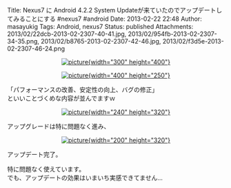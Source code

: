 Title: Nexus7 に Android 4.2.2 System Updateが来ていたのでアップデートしてみることにする #nexus7 #android
Date: 2013-02-22 22:48
Author: masayukig
Tags: Android, nexus7
Status: published
Attachments: 2013/02/22dcb-2013-02-2307-40-41.jpg, 2013/02/954fb-2013-02-2307-34-35.png, 2013/02/b8765-2013-02-2307-42-46.jpg, 2013/02/f3d5e-2013-02-2307-46-24.png

<div class="separator" style="clear:both;text-align:center;">

[![picture](https://masayukig.files.wordpress.com/2013/02/22dcb-2013-02-2307-40-41.jpg?w=225){width="300"
height="400"}](https://masayukig.files.wordpress.com/2013/02/22dcb-2013-02-2307-40-41.jpg)

</div>

<div class="separator" style="clear:both;text-align:center;">

</div>

<div class="separator" style="clear:both;text-align:center;">

[![picture](https://masayukig.files.wordpress.com/2013/02/954fb-2013-02-2307-34-35.png?w=300){width="400"
height="250"}](https://masayukig.files.wordpress.com/2013/02/954fb-2013-02-2307-34-35.png)

</div>

「パフォーマンスの改善、安定性の向上、バグの修正」  
といいことづくめな内容が並んでますｗ

<div class="separator" style="clear:both;text-align:center;">

[![picture](https://masayukig.files.wordpress.com/2013/02/b8765-2013-02-2307-42-46.jpg?w=225){width="240"
height="320"}](https://masayukig.files.wordpress.com/2013/02/b8765-2013-02-2307-42-46.jpg)

</div>

<div class="separator" style="clear:both;text-align:left;">

アップグレードは特に問題なく進み、

</div>

<div class="separator" style="clear:both;text-align:center;">

[![picture](https://masayukig.files.wordpress.com/2013/02/f3d5e-2013-02-2307-46-24.png?w=188){width="200"
height="320"}](https://masayukig.files.wordpress.com/2013/02/f3d5e-2013-02-2307-46-24.png)

</div>

アップデート完了。

特に問題なく使えています。  
でも、アップデートの効果はいまいち実感できてません...
